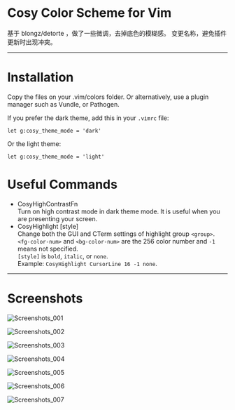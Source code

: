 # Cosy Color Scheme for Vim
基于 blongz/detorte ，做了一些微调，去掉底色的模糊感。
变更名称，避免插件更新时出现冲突。

***
# Installation
Copy the files on your .vim/colors folder. Or alternatively, use a plugin manager such as Vundle, or Pathogen.

If you prefer the dark theme, add this in your `.vimrc` file:

```
let g:cosy_theme_mode = 'dark'
```

Or the light theme:

```
let g:cosy_theme_mode = 'light'
```

# Useful Commands
- CosyHighContrastFn  
Turn on high contrast mode in dark theme mode. It is useful when you are presenting your screen.
- CosyHighlight <group> <fg-color-num> <bg-color-num> [style]  
Change both the GUI and CTerm settings of highlight group `<group>`. `<fg-color-num>` and `<bg-color-num>` are the 256 color number and `-1` means not specified.  
`[style]` is `bold`, `italic`, or `none`.  
Example: `CosyHighlight CursorLine 16 -1 none`.

***
# Screenshots
![Screenshots_001](https://github.com/blongz/cosy/blob/master/screenshots/detorte_001.png)

![Screenshots_002](https://github.com/blongz/cosy/blob/master/screenshots/detorte_002.png)

![Screenshots_003](https://github.com/blongz/cosy/blob/master/screenshots/detorte_003.png)

![Screenshots_004](https://github.com/blongz/cosy/blob/master/screenshots/detorte_004.png)

![Screenshots_005](https://github.com/blongz/cosy/blob/master/screenshots/detorte_005.png)

![Screenshots_006](https://github.com/blongz/cosy/blob/master/screenshots/detorte_006.png)

![Screenshots_007](https://github.com/blongz/cosy/blob/master/screenshots/detorte_007.png)


